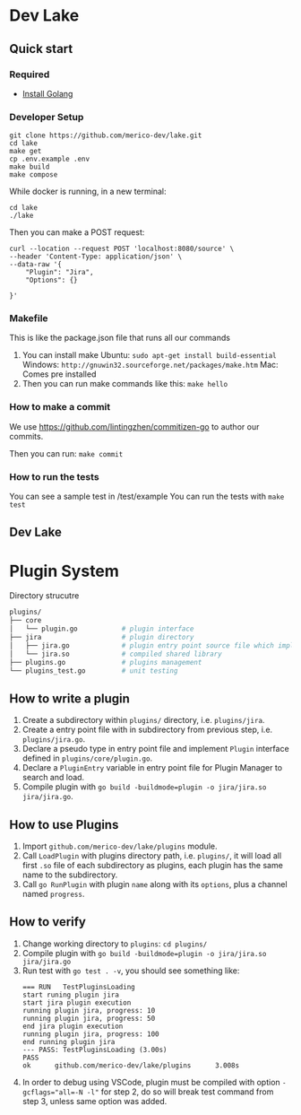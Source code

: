 # Dev Lake

## Quick start

### Required
- [Install Golang](https://golang.org/doc/install)

### Developer Setup

```shell
git clone https://github.com/merico-dev/lake.git
cd lake
make get
cp .env.example .env
make build
make compose

```
While docker is running, in a new terminal:
```
cd lake
./lake
```

Then you can make a POST request:
```
curl --location --request POST 'localhost:8080/source' \
--header 'Content-Type: application/json' \
--data-raw '{
    "Plugin": "Jira",
    "Options": {}
    
}'
```

### Makefile

This is like the package.json file that runs all our commands

1. You can install make 
Ubuntu: `sudo apt-get install build-essential`
Windows: `http://gnuwin32.sourceforge.net/packages/make.htm`
Mac: Comes pre installed
2. Then you can run make commands like this:
`make hello`

### How to make a commit

We use https://github.com/lintingzhen/commitizen-go to author our commits. 

Then you can run:
`make commit`

### How to run the tests

You can see a sample test in /test/example
You can run the tests with `make test`
## Dev Lake


# Plugin System

Directory strucutre
```sh
plugins/
├── core
│   └── plugin.go           # plugin interface
├── jira                    # plugin directory
│   ├── jira.go             # plugin entry point source file which implemented plugin interface
│   └── jira.so             # compiled shared library
├── plugins.go              # plugins management
└── plugins_test.go         # unit testing

```

## How to write a plugin

1. Create a subdirectory within `plugins/` directory, i.e. `plugins/jira`.
2. Create a entry point file with in subdirectory from previous step, i.e. `plugins/jira.go`.
3. Declare a pseudo type in entry point file and implement `Plugin` interface defined in `plugins/core/plugin.go`.
4. Declare a `PluginEntry` variable in entry point file for Plugin Manager to search and load.
5. Compile plugin with `go build -buildmode=plugin -o jira/jira.so jira/jira.go`.

## How to use Plugins

1. Import `github.com/merico-dev/lake/plugins` module.
2. Call `LoadPlugin` with plugins directory path, i.e. `plugins/`, it will load all first `.so` file of each
   subdirectory as plugins, each plugin has the same name to the subdirectory.
3. Call `go RunPlugin` with plugin `name` along with its `options`, plus a channel named `progress`.


## How to verify

1. Change working directory to `plugins`: `cd plugins/`
2. Compile plugin with `go build -buildmode=plugin -o jira/jira.so jira/jira.go`
3. Run test with `go test . -v`, you should see something like:
   ```
   === RUN   TestPluginsLoading
   start runing plugin jira
   start jira plugin execution
   running plugin jira, progress: 10
   running plugin jira, progress: 50
   end jira plugin execution
   running plugin jira, progress: 100
   end running plugin jira
   --- PASS: TestPluginsLoading (3.00s)
   PASS
   ok      github.com/merico-dev/lake/plugins      3.008s
   ```
4. In order to debug using VSCode, plugin must be compiled with option `-gcflags="all=-N -l"` for step 2, do so will
   break test command from step 3, unless same option was added.
